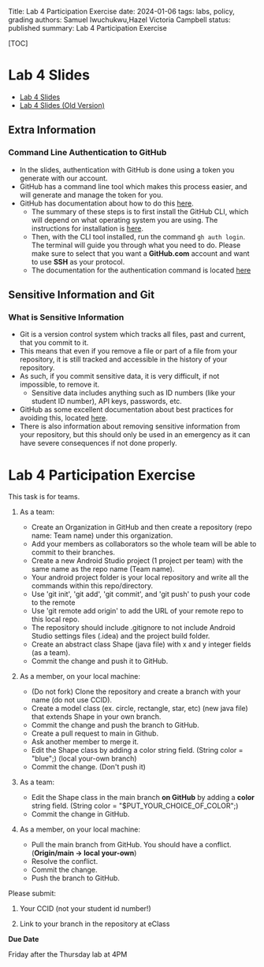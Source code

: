 Title: Lab 4 Participation Exercise
date: 2024-01-06
tags: labs, policy, grading
authors: Samuel Iwuchukwu,Hazel Victoria Campbell
status: published
summary: Lab 4 Participation Exercise

[TOC]

# Lab 4 Slides

- [Lab 4 Slides]({attach}slides/Github_Slides.pdf)
- [Lab 4 Slides (Old Version)]({attach}slides/Lab4.pdf)

## Extra Information

### Command Line Authentication to GitHub

- In the slides, authentication with GitHub is done using a token you generate with our account.
- GitHub has a command line tool which makes this process easier, and will generate and manage the token for you.
- GitHub has documentation about how to do this [here](https://docs.github.com/en/get-started/getting-started-with-git/caching-your-github-credentials-in-git).
  - The summary of these steps is to first install the GitHub CLI, which will depend on what operating system you are using. The instructions for installation is [here](https://github.com/cli/cli#installation).
  - Then, with the CLI tool installed, run the command `gh auth login`. The terminal will guide you through what you need to do. Please make sure to select that you want a **GitHub.com** account and want to use **SSH** as your protocol.
  - The documentation for the authentication command is located [here](https://cli.github.com/manual/gh_auth_login)

## Sensitive Information and Git

### What is Sensitive Information

- Git is a version control system which tracks all files, past and current, that you commit to it.
- This means that even if you remove a file or part of a file from your repository, it is still tracked and accessible in the history of your repository.
- As such, if you commit sensitive data, it is very difficult, if not impossible, to remove it.
  - Sensitive data includes anything such as ID numbers (like your student ID number), API keys, passwords, etc.
-  GitHub as some excellent documentation about best practices for avoiding this, located [here](https://docs.github.com/en/code-security/getting-started/best-practices-for-preventing-data-leaks-in-your-organization).
- There is also information about removing sensitive information from your repository, but this should only be used in an emergency as it can have severe consequences if not done properly.

# Lab 4 Participation Exercise

This task is for teams. 

1. As a team:

    + Create an Organization in GitHub and then create a repository (repo name: Team name) under this organization. 
    + Add your members as collaborators so the whole team will be able to commit to their branches.
    + Create a new Android Studio project (1 project per team) with the same name as the repo name (Team name).
    + Your android project folder is your local repository and write all the commands within this repo/directory.
    + Use 'git init', 'git add', 'git commit', and 'git push' to push your code to the remote
    + Use 'git remote add origin' to add the URL of your remote repo to this local repo.
    + The repository should include .gitignore to not include Android Studio settings files (.idea) and the project build folder.
    + Create an abstract class Shape (java file) with x and y  integer fields (as a team).
    + Commit the change and push it to GitHub.

2. As a member, on your local machine:

    + (Do not fork) Clone the repository and create a branch with your name (do not use CCID).
    + Create a model class (ex. circle, rectangle, star, etc) (new java file) that extends Shape in your own branch.
    + Commit the change and push the branch to GitHub.
    + Create a pull request to main in Github.
    + Ask another member to merge it.
    + Edit the Shape class by adding a color string field. (String color = "blue";) (local your-own branch)
    + Commit the change. (Don't push it)
3. As a team:

    + Edit the Shape class in the main branch **on GitHub** by adding a **color** string field. (String color = "$PUT_YOUR_CHOICE_OF_COLOR";)
    + Commit the change in GitHub.
4. As a member, on your local machine:

    + Pull the main branch from GitHub. You should have a conflict. (**Origin/main -> local your-own**)
    + Resolve the conflict.
    + Commit the change.
    + Push the branch to GitHub.


Please submit:

1. Your CCID (not your student id number!)

2. Link to your branch in the repository at eClass

**Due Date**

Friday after the Thursday lab at 4PM